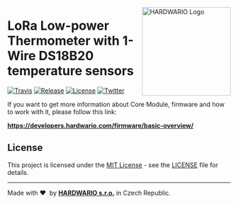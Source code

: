 <a href="https://www.hardwario.com/"><img src="https://www.hardwario.com/ci/assets/hw-logo.svg" width="200" alt="HARDWARIO Logo" align="right"></a>

# LoRa Low-power Thermometer with 1-Wire DS18B20 temperature sensors

[![Travis](https://img.shields.io/travis/bigclownprojects/bcf-lora-1wire-thermometer/master.svg)](https://travis-ci.org/bigclownlabs/bigclownprojects/bcf-lora-1wire-thermometer)
[![Release](https://img.shields.io/github/release/bigclownprojects/bcf-lora-1wire-thermometer.svg)](https://github.com/bigclownlabs/bigclownprojects/bcf-lora-1wire-thermometer/releases)
[![License](https://img.shields.io/github/license/bigclownprojects/bcf-lora-1wire-thermometer.svg)](https://github.com/bigclownlabs/bigclownprojects/bcf-lora-1wire-thermometer/blob/master/LICENSE)
[![Twitter](https://img.shields.io/twitter/follow/hardwario_en.svg?style=social&label=Follow)](https://twitter.com/hardwario_en)

If you want to get more information about Core Module, firmware and how to work with it, please follow this link:

**https://developers.hardwario.com/firmware/basic-overview/**

## License

This project is licensed under the [MIT License](https://opensource.org/licenses/MIT/) - see the [LICENSE](LICENSE) file for details.

---

Made with &#x2764;&nbsp; by [**HARDWARIO s.r.o.**](https://www.hardwario.com) in Czech Republic.
